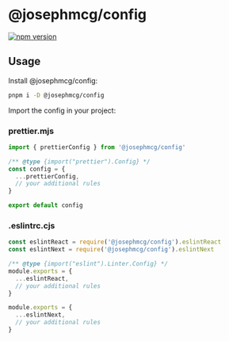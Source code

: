 # @josephmcg/config

[![npm version](https://badge.fury.io/js/@josephmcg%2Fconfig.svg)](https://badge.fury.io/js/@josephmcg%2Fconfig)

## Usage

Install @josephmcg/config:

```bash
pnpm i -D @josephmcg/config
```

Import the config in your project:

### prettier.mjs

```ts
import { prettierConfig } from '@josephmcg/config'

/** @type {import("prettier").Config} */
const config = {
  ...prettierConfig,
  // your additional rules
}

export default config
```

### .eslintrc.cjs

```ts
const eslintReact = require('@josephmcg/config').eslintReact
const eslintNext = require('@josephmcg/config').eslintNext

/** @type {import("eslint").Linter.Config} */
module.exports = {
  ...eslintReact,
  // your additional rules
}

module.exports = {
  ...eslintNext,
  // your additional rules
}
```
